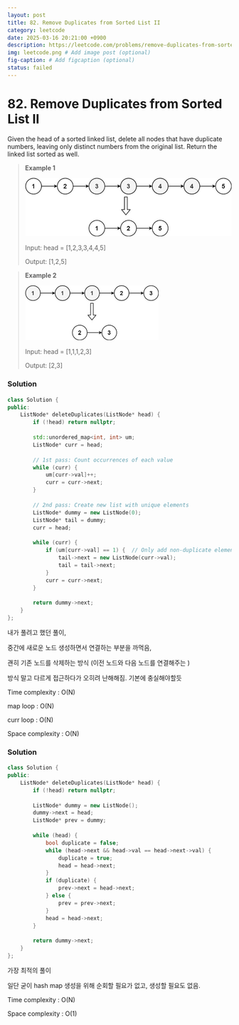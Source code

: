 ```yaml
---
layout: post
title: 82. Remove Duplicates from Sorted List II
category: leetcode
date: 2025-03-16 20:21:00 +0900
description: https://leetcode.com/problems/remove-duplicates-from-sorted-list-ii/description/?envType=study-plan-v2&envId=top-interview-150
img: leetcode.png # Add image post (optional)
fig-caption: # Add figcaption (optional)
status: failed
---
```


# 82. Remove Duplicates from Sorted List II

Given the head of a sorted linked list, delete all nodes that have duplicate numbers, leaving only distinct numbers from the original list. Return the linked list sorted as well.

 

> **Example 1**
> 
> <img src="../imgs/82-1.jpg" alt="82-1" width="500"/>
> 
> Input: head = [1,2,3,3,4,4,5]
> 
> Output: [1,2,5]


> **Example 2**
> 
> <img src="../imgs/82-2.jpg" alt="82-2" width="300"/>
> 
> Input: head = [1,1,1,2,3]
> 
> Output: [2,3]


### Solution 
```cpp
class Solution {
public:
    ListNode* deleteDuplicates(ListNode* head) {
        if (!head) return nullptr;

        std::unordered_map<int, int> um;
        ListNode* curr = head;

        // 1st pass: Count occurrences of each value
        while (curr) {
            um[curr->val]++;
            curr = curr->next;
        }

        // 2nd pass: Create new list with unique elements
        ListNode* dummy = new ListNode(0);
        ListNode* tail = dummy;
        curr = head;

        while (curr) {
            if (um[curr->val] == 1) {  // Only add non-duplicate elements
                tail->next = new ListNode(curr->val);
                tail = tail->next;
            }
            curr = curr->next;
        }

        return dummy->next;
    }
};

```

내가 풀려고 했던 풀이, 

중간에 새로운 노드 생성하면서 연결하는 부분을 까먹음, 

괜히 기존 노드를 삭제하는 방식 (이전 노드와 다음 노드를 연결해주는 )

방식 말고 다르게 접근하다가 오히려 난해해짐. 기본에 충실해야할듯 

Time complexity : O(N)

map loop : O(N)

curr loop : O(N)

Space complexity : O(N)

### Solution
```cpp
class Solution {
public:
    ListNode* deleteDuplicates(ListNode* head) {
        if (!head) return nullptr;

        ListNode* dummy = new ListNode();
        dummy->next = head;
        ListNode* prev = dummy;

        while (head) {
            bool duplicate = false;
            while (head->next && head->val == head->next->val) {
                duplicate = true;
                head = head->next;
            }
            if (duplicate) { 
                prev->next = head->next;
            } else {
                prev = prev->next;
            }
            head = head->next;
        }
        
        return dummy->next;
    }
};
```

가장 최적의 풀이 

일단 굳이 hash map 생성을 위해 순회할 필요가 없고, 생성할 필요도 없음.

Time complexity : O(N)

Space complexity : O(1)